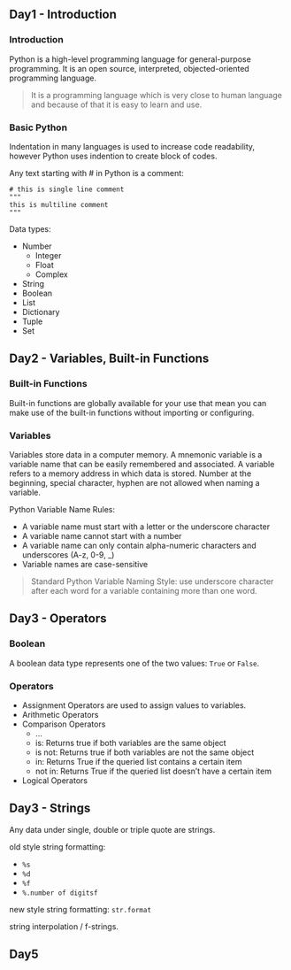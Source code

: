 ## Day1 - Introduction

### Introduction

Python is a high-level programming language for general-purpose programming. It is an open source, interpreted, objected-oriented programming language.

>It is a programming language which is very close to human language and because of that it is easy to learn and use.

### Basic Python

Indentation in many languages is used to increase code readability, however Python uses indention to create block of codes.

Any text starting with # in Python is a comment:
```pthon
# this is single line comment 
"""
this is multiline comment
"""
```

Data types:
-   Number
    -   Integer
    -   Float
    -   Complex
-   String
-   Boolean
-   List
-   Dictionary
-   Tuple
-   Set

## Day2 - Variables, Built-in Functions

### Built-in Functions

Built-in functions are globally available for your use that mean you can make use of the built-in functions without importing or configuring.

### Variables

Variables store data in a computer memory. A mnemonic variable is a variable name that can be easily remembered and associated. A variable refers to a memory address in which data is stored. Number at the beginning, special character, hyphen are not allowed when naming a variable.

Python Variable Name Rules:
-   A variable name must start with a letter or the underscore character
-   A variable name cannot start with a number
-   A variable name can only contain alpha-numeric characters and underscores (A-z, 0-9, _)
-   Variable names are case-sensitive

>Standard Python Variable Naming Style: use underscore character after each word for a variable containing more than one word.

## Day3 - Operators

### Boolean

A boolean data type represents one of the two values: `True` or `False`.

### Operators

-   Assignment Operators are used to assign values to variables.
-   Arithmetic Operators
-   Comparison Operators
    -   …
    -   is: Returns true if both variables are the same object
    -   is not: Returns true if both variables are not the same object
    -   in: Returns True if the queried list contains a certain item
    -   not in: Returns True if the queried list doesn’t have a certain item
-   Logical Operators

## Day3 - Strings

Any data under single, double or triple quote are strings.

old style string formatting:
- `%s`
- `%d`
- `%f`
- `%.number of digitsf`

new style string formatting: `str.format`

string interpolation / f-strings.

## Day5